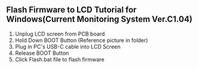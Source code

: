 ## Flash Firmware to LCD Tutorial for Windows(Current Monitoring System Ver.C1.04)

1. Unplug LCD screen from PCB board
2. Hold Down BOOT Button (Reference picture in folder)
3. Plug in PC's USB-C cable into LCD Screen
4. Release BOOT Button
5. Click Flash.bat file to flash firmware

